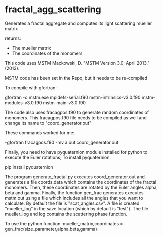 # fractal_agg_scattering
Generates a fractal aggregate and computes its light scattering mueller matrix

returns: 
- The mueller matrix
- The coordinates of the monomers


This code uses MSTM 
Mackowski, D. "MSTM Version 3.0: April 2013." (2013).

MSTM code has been set in the Repo, but it needs to be re-compiled 

To compile with gfortran:

gfortran -o mstm.exe mpidefs-serial.f90 mstm-intrinsics-v3.0.f90 mstm-modules-v3.0.f90 mstm-main-v3.0.f90

The code also uses fracagpos.f90 to generate random coordinates of monomers. This fracagpos.f90 file needs to be compiled as well and change its name to "coord_generator.out"

These commands worked for me:

-gfortran fracagpos.f90
-mv a.out coord_generator.out

Finally, you need to have pyquaternion module installed for python to execute the Euler rotations; To install pyquaternion:

pip install pyquaternion

The program generate_fractal.py executes coord_generator.out and generates a file coords.data which contains the coordinates of the fractal monomers. Then, these coordinates are rotated by the Euler angles alpha, beta and gamma. Finally, the function gen_frac generates executes mstm.out using a file which includes all the angles that you want to calculate. By default the file is "scat_angles.csv". A file is created "mueller_log" in the save location (which by default is "test"). The file mueller_log and log contains the scattering phase function. 

To use the python function:
mueller_matrix,coordinates = gen_frac(size_parameter,alpha,beta,gamma) 





